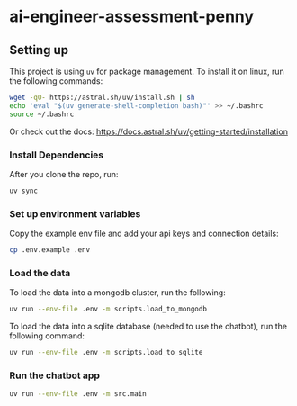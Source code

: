 # ai-engineer-assessment-penny

## Setting up
This project is using `uv` for package management.
To install it on linux, run the following commands:
```sh
wget -qO- https://astral.sh/uv/install.sh | sh
echo 'eval "$(uv generate-shell-completion bash)"' >> ~/.bashrc
source ~/.bashrc 
```
Or check out the docs: https://docs.astral.sh/uv/getting-started/installation

### Install Dependencies
After you clone the repo, run:
```sh
uv sync
```

### Set up environment variables
Copy the example env file and add your api keys and connection details:
```sh
cp .env.example .env
```

### Load the data
To load the data into a mongodb cluster, run the following:
```sh
uv run --env-file .env -m scripts.load_to_mongodb
```

To load the data into a sqlite database (needed to use the chatbot), run the following command:
```sh
uv run --env-file .env -m scripts.load_to_sqlite
```

### Run the chatbot app

```sh
uv run --env-file .env -m src.main
```